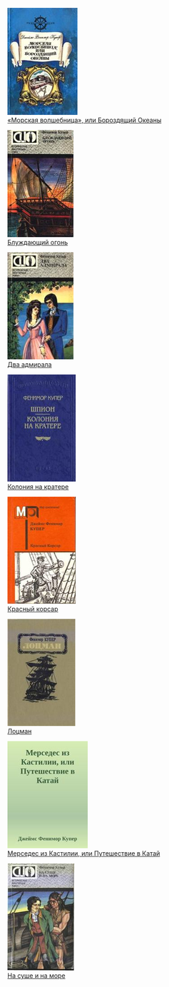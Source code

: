 ![](«Морская%20волшебница»,%20или%20Бороздящий%20Океаны.jpg)  
[«Морская волшебница», или Бороздящий Океаны](«Морская%20волшебница»,%20или%20Бороздящий%20Океаны.md)

![](Блуждающий%20огонь.jpg)  
[Блуждающий огонь](Блуждающий%20огонь.md)

![](Два%20адмирала.jpg)  
[Два адмирала](Два%20адмирала.md)

![](Колония%20на%20кратере.jpg)  
[Колония на кратере](Колония%20на%20кратере.md)

![](Красный%20корсар.jpg)  
[Красный корсар](Красный%20корсар.md)

![](Лоцман.jpg)  
[Лоцман](Лоцман.md)

![](Мерседес%20из%20Кастилии,%20или%20Путешествие%20в%20Катай.jpg)  
[Мерседес из Кастилии, или Путешествие в Катай](Мерседес%20из%20Кастилии,%20или%20Путешествие%20в%20Катай.md)

![](На%20суше%20и%20на%20море.jpg)  
[На суше и на море](На%20суше%20и%20на%20море.md)
